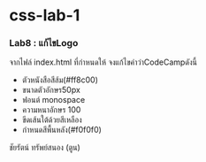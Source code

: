 # css-lab-1
### Lab8 : แก้ไขLogo
จากไฟล์ index.html ที่กำหนดให้ จงแก้ไขคำว่าCodeCampดังนี้
- ตัวหนังสือสีส้ม(#ff8c00)
- ขนาดตัวอักษร50px
- ฟอนต์ monospace
- ความหนาอักษร 100
- ขีดเส้นใต้ด้วยสีเหลือง
- กำหนดสีพื้นหลัง(#f0f0f0)

ชัยรัตน์ ทรัพย์สนอง (ตูน)
